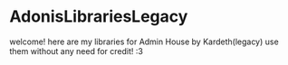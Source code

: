 # AdonisLibrariesLegacy
welcome! here are my libraries for Admin House by Kardeth(legacy) 
use them without any need for credit! :3
